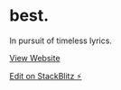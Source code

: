# best.

In pursuit of timeless lyrics.

[View Website](https://best-lyrics.stackblitz.io/)

[Edit on StackBlitz ⚡️](https://stackblitz.com/edit/best-lyrics)
